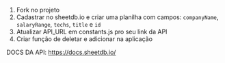 1. Fork no projeto
2. Cadastrar no sheetdb.io e criar uma planilha com campos: `companyName`, `salaryRange`, `techs`, `title` e `id`
3. Atualizar API_URL em constants.js pro seu link da API
4. Criar função de deletar e adicionar na aplicação

DOCS DA API: https://docs.sheetdb.io/
